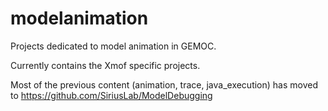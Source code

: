 # modelanimation
Projects dedicated to model animation in GEMOC. 

Currently contains the Xmof specific projects.


Most of the previous content (animation, trace, java_execution) has moved to https://github.com/SiriusLab/ModelDebugging 
